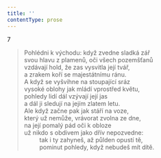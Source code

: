 ```yaml
---
title: ''
contentType: prose
---
```


7

> Pohlédni k východu: když zvedne sladká zář  
> svou hlavu z plamenů, oči všech pozemšťanů  
> vzdávají hold, že zas vysvitla její tvář,  
> a zrakem koří se majestátnímu ránu.  
> A když se vyšvihne na stoupající sráz  
> vysoké oblohy jak mládí vprostřed květu,  
> pohledy lidí dál vzývají její jas  
> a dál ji sledují na jejím zlatem letu.  
> Ale když začne pak jak stáří na voze,  
> který už nemůže, vrávorat zvolna ze dne,  
> na její pomalý pád oči k obloze  
> už nikdo s obdivem jako dřív nepozvedne:  
>          tak i ty zahyneš, až půlden opustí tě,  
>          pominut pohledy, když nebudeš mít dítě.
